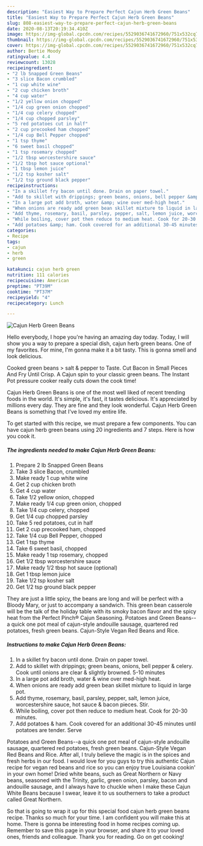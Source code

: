 ```yaml
---
description: "Easiest Way to Prepare Perfect Cajun Herb Green Beans"
title: "Easiest Way to Prepare Perfect Cajun Herb Green Beans"
slug: 808-easiest-way-to-prepare-perfect-cajun-herb-green-beans
date: 2020-08-13T20:19:34.410Z
image: https://img-global.cpcdn.com/recipes/5529036741672960/751x532cq70/cajun-herb-green-beans-recipe-main-photo.jpg
thumbnail: https://img-global.cpcdn.com/recipes/5529036741672960/751x532cq70/cajun-herb-green-beans-recipe-main-photo.jpg
cover: https://img-global.cpcdn.com/recipes/5529036741672960/751x532cq70/cajun-herb-green-beans-recipe-main-photo.jpg
author: Bertie Moody
ratingvalue: 4.4
reviewcount: 13028
recipeingredient:
- "2 lb Snapped Green Beans"
- "3 slice Bacon crumbled"
- "1 cup white wine"
- "2 cup chicken broth"
- "4 cup water"
- "1/2 yellow onion chopped"
- "1/4 cup green onion chopped"
- "1/4 cup celery chopped"
- "1/4 cup chopped parsley"
- "5 red potatoes cut in half"
- "2 cup precooked ham chopped"
- "1/4 cup Bell Pepper chopped"
- "1 tsp thyme"
- "6 sweet basil chopped"
- "1 tsp rosemary chopped"
- "1/2 tbsp worcestershire sauce"
- "1/2 tbsp hot sauce optional"
- "1 tbsp lemon juice"
- "1/2 tsp kosher salt"
- "1/2 tsp ground black pepper"
recipeinstructions:
- "In a skillet fry bacon until done. Drain on paper towel."
- "Add to skillet with drippings; green beans, onions, bell pepper &amp; celery. Cook until onions are clear &amp; slightly browned. 5-10 minutes"
- "In a large pot add broth, water &amp; wine over med-high heat."
- "When onions are ready add green bean skillet mixture to liquid in large pot."
- "Add thyme, rosemary, basil, parsley, pepper, salt, lemon juice, worcestershire sauce, hot sauce &amp; bacon pieces. Stir."
- "While boiling, cover pot then reduce to medium heat. Cook for 20-30 minutes."
- "Add potatoes &amp; ham. Cook covered for an additional 30-45 minutes until potatoes are tender. Serve"
categories:
- Recipe
tags:
- cajun
- herb
- green

katakunci: cajun herb green 
nutrition: 111 calories
recipecuisine: American
preptime: "PT39M"
cooktime: "PT37M"
recipeyield: "4"
recipecategory: Lunch

---
```



![Cajun Herb Green Beans](https://img-global.cpcdn.com/recipes/5529036741672960/751x532cq70/cajun-herb-green-beans-recipe-main-photo.jpg)

Hello everybody, I hope you're having an amazing day today. Today, I will show you a way to prepare a special dish, cajun herb green beans. One of my favorites. For mine, I'm gonna make it a bit tasty. This is gonna smell and look delicious.

Cooked green beans &gt; salt &amp; pepper to Taste. Cut Bacon in Small Pieces And Fry Until Crisp. A Cajun spin to your classic green beans. The Instant Pot pressure cooker really cuts down the cook time!

Cajun Herb Green Beans is one of the most well liked of recent trending foods in the world. It's simple, it's fast, it tastes delicious. It's appreciated by millions every day. They are fine and they look wonderful. Cajun Herb Green Beans is something that I've loved my entire life.


To get started with this recipe, we must prepare a few components. You can have cajun herb green beans using 20 ingredients and 7 steps. Here is how you cook it.

<!--inarticleads1-->

##### The ingredients needed to make Cajun Herb Green Beans:

1. Prepare 2 lb Snapped Green Beans
1. Take 3 slice Bacon, crumbled
1. Make ready 1 cup white wine
1. Get 2 cup chicken broth
1. Get 4 cup water
1. Take 1/2 yellow onion, chopped
1. Make ready 1/4 cup green onion, chopped
1. Take 1/4 cup celery, chopped
1. Get 1/4 cup chopped parsley
1. Take 5 red potatoes, cut in half
1. Get 2 cup precooked ham, chopped
1. Take 1/4 cup Bell Pepper, chopped
1. Get 1 tsp thyme
1. Take 6 sweet basil, chopped
1. Make ready 1 tsp rosemary, chopped
1. Get 1/2 tbsp worcestershire sauce
1. Make ready 1/2 tbsp hot sauce (optional)
1. Get 1 tbsp lemon juice
1. Take 1/2 tsp kosher salt
1. Get 1/2 tsp ground black pepper


They are just a little spicy, the beans are long and will be perfect with a Bloody Mary, or just to accompany a sandwich. This green bean casserole will be the talk of the holiday table with its smoky bacon flavor and the spicy heat from the Perfect Pinch® Cajun Seasoning. Potatoes and Green Beans--a quick one pot meal of cajun-style andouille sausage, quartered red potatoes, fresh green beans. Cajun-Style Vegan Red Beans and Rice. 

<!--inarticleads2-->

##### Instructions to make Cajun Herb Green Beans:

1. In a skillet fry bacon until done. Drain on paper towel.
1. Add to skillet with drippings; green beans, onions, bell pepper &amp; celery. Cook until onions are clear &amp; slightly browned. 5-10 minutes
1. In a large pot add broth, water &amp; wine over med-high heat.
1. When onions are ready add green bean skillet mixture to liquid in large pot.
1. Add thyme, rosemary, basil, parsley, pepper, salt, lemon juice, worcestershire sauce, hot sauce &amp; bacon pieces. Stir.
1. While boiling, cover pot then reduce to medium heat. Cook for 20-30 minutes.
1. Add potatoes &amp; ham. Cook covered for an additional 30-45 minutes until potatoes are tender. Serve


Potatoes and Green Beans--a quick one pot meal of cajun-style andouille sausage, quartered red potatoes, fresh green beans. Cajun-Style Vegan Red Beans and Rice. After all, I truly believe the magic is in the spices and fresh herbs in our food. I would love for you guys to try this authentic Cajun recipe for vegan red beans and rice so you can enjoy true Louisiana cookin&#39; in your own home! Dried white beans, such as Great Northern or Navy beans, seasoned with the Trinity, garlic, green onion, parsley, bacon and andouille sausage, and I always have to chuckle when I make these Cajun White Beans because I swear, leave it to us southerners to take a product called Great Northern. 

So that is going to wrap it up for this special food cajun herb green beans recipe. Thanks so much for your time. I am confident you will make this at home. There is gonna be interesting food in home recipes coming up. Remember to save this page in your browser, and share it to your loved ones, friends and colleague. Thank you for reading. Go on get cooking!
